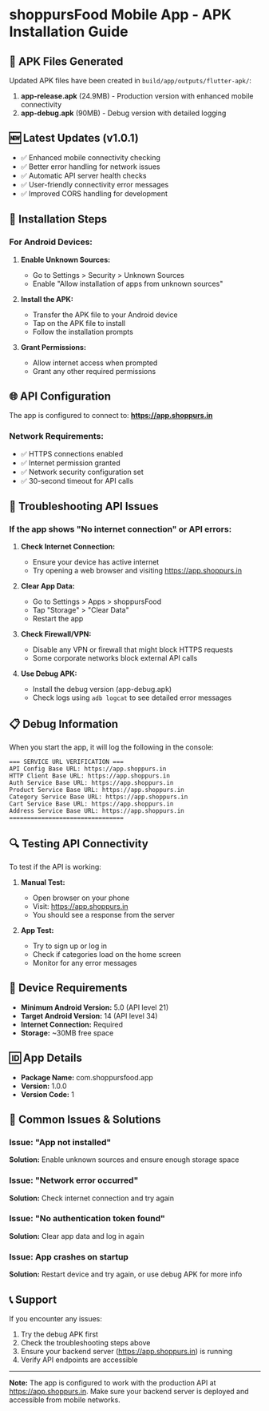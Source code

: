 # shoppursFood Mobile App - APK Installation Guide

## 📱 APK Files Generated

Updated APK files have been created in `build/app/outputs/flutter-apk/`:

1. **app-release.apk** (24.9MB) - Production version with enhanced mobile connectivity
2. **app-debug.apk** (90MB) - Debug version with detailed logging

## 🆕 Latest Updates (v1.0.1)

- ✅ Enhanced mobile connectivity checking
- ✅ Better error handling for network issues
- ✅ Automatic API server health checks
- ✅ User-friendly connectivity error messages
- ✅ Improved CORS handling for development

## 🚀 Installation Steps

### For Android Devices:

1. **Enable Unknown Sources:**
   - Go to Settings > Security > Unknown Sources
   - Enable "Allow installation of apps from unknown sources"

2. **Install the APK:**
   - Transfer the APK file to your Android device
   - Tap on the APK file to install
   - Follow the installation prompts

3. **Grant Permissions:**
   - Allow internet access when prompted
   - Grant any other required permissions

## 🌐 API Configuration

The app is configured to connect to: **https://app.shoppurs.in**

### Network Requirements:
- ✅ HTTPS connections enabled
- ✅ Internet permission granted
- ✅ Network security configuration set
- ✅ 30-second timeout for API calls

## 🔧 Troubleshooting API Issues

### If the app shows "No internet connection" or API errors:

1. **Check Internet Connection:**
   - Ensure your device has active internet
   - Try opening a web browser and visiting https://app.shoppurs.in

2. **Clear App Data:**
   - Go to Settings > Apps > shoppursFood
   - Tap "Storage" > "Clear Data"
   - Restart the app

3. **Check Firewall/VPN:**
   - Disable any VPN or firewall that might block HTTPS requests
   - Some corporate networks block external API calls

4. **Use Debug APK:**
   - Install the debug version (app-debug.apk)
   - Check logs using `adb logcat` to see detailed error messages

## 📋 Debug Information

When you start the app, it will log the following in the console:

```
=== SERVICE URL VERIFICATION ===
API Config Base URL: https://app.shoppurs.in
HTTP Client Base URL: https://app.shoppurs.in
Auth Service Base URL: https://app.shoppurs.in
Product Service Base URL: https://app.shoppurs.in
Category Service Base URL: https://app.shoppurs.in
Cart Service Base URL: https://app.shoppurs.in
Address Service Base URL: https://app.shoppurs.in
================================
```

## 🔍 Testing API Connectivity

To test if the API is working:

1. **Manual Test:**
   - Open browser on your phone
   - Visit: https://app.shoppurs.in
   - You should see a response from the server

2. **App Test:**
   - Try to sign up or log in
   - Check if categories load on the home screen
   - Monitor for any error messages

## 📱 Device Requirements

- **Minimum Android Version:** 5.0 (API level 21)
- **Target Android Version:** 14 (API level 34)
- **Internet Connection:** Required
- **Storage:** ~30MB free space

## 🆔 App Details

- **Package Name:** com.shoppursfood.app
- **Version:** 1.0.0
- **Version Code:** 1

## 🐛 Common Issues & Solutions

### Issue: "App not installed"
**Solution:** Enable unknown sources and ensure enough storage space

### Issue: "Network error occurred"
**Solution:** Check internet connection and try again

### Issue: "No authentication token found"
**Solution:** Clear app data and log in again

### Issue: App crashes on startup
**Solution:** Restart device and try again, or use debug APK for more info

## 📞 Support

If you encounter any issues:
1. Try the debug APK first
2. Check the troubleshooting steps above
3. Ensure your backend server (https://app.shoppurs.in) is running
4. Verify API endpoints are accessible

---

**Note:** The app is configured to work with the production API at https://app.shoppurs.in. Make sure your backend server is deployed and accessible from mobile networks. 